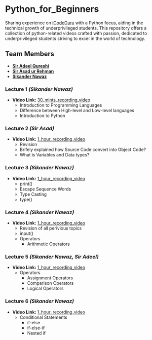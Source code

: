# Python_for_Beginners
Sharing experience on [iCodeGuru](https://icodeguru.weebly.com/) with a Python focus, aiding in the technical growth of underprivileged students. This repository offers a collection of python-related videos crafted with passion, dedicated to underprivileged students striving to excel in the world of technology.

## Team Members 
- **[Sir Adeel Qureshi](https://www.linkedin.com/in/adeelrqureshi/)**
- **[Sir Asad ur Rehman](https://www.linkedin.com/in/asadurrahman1/)**
- **[Sikander Nawaz](https://www.linkedin.com/in/sikander-nawaz/)**

### Lecture 1 <i>(Sikander Nawaz)</i>
- **Video Link:** [30_mints_recording_video](https://www.facebook.com/watch/live/?ref=watch_permalink&v=26001124209474858)
  * Introduction to Programming Languages 
  * Difference between High-level and Low-level languages 
  * Introduction to Python

### Lecture 2 <i>(Sir Asad)</i>
- **Video Link:** [1_hour_recording_video](https://www.facebook.com/watch/live/?ref=watch_permalink&v=1848174179033228)
  * Revision
  * Brifely explained how Source Code convert into Object Code?
  * What is Variables and Data types?

### Lecture 3 <i>(Sikander Nawaz)</i>
- **Video Link:** [1_hour_recording_video](https://www.facebook.com/iCodeguru/videos/679732697568040/)
  * print()
  * Escape Sequence Words 
  * Type Casting
  * type()

### Lecture 4 <i>(Sikander Nawaz)</i>
- **Video Link:** [1_hour_recording_video](https://www.facebook.com/iCodeguru/videos/807386234593860)
  * Revision of all perivious topics
  * input() 
  * Operators
     * Arithmetic Operators

### Lecture 5 <i>(Sikander Nawaz, Sir Adeel)</i>
- **Video Link:** [1_hour_recording_video](https://www.facebook.com/iCodeguru/videos/1106353910444433/)
  * Operators
     * Assignment Operators
     * Comparison Operators
     * Logical Operators

### Lecture 6 <i>(Sikander Nawaz)</i>
- **Video Link:** [1_hour_recording_video](https://www.facebook.com/iCodeguru/videos/398426393102928/)
  * Conditional Statements
     * if-else
     * if-else-if
     * Nested if

